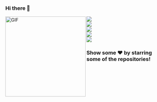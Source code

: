 ### Hi there 👋

<!--[![prineth's GitHub stats](https://github-readme-stats.vercel.app/api?username=prineth)](https://github.com/prineth/github-readme-stats) -->
<img align="left" alt="GIF" width="250px" src="https://media.giphy.com/media/zOvBKUUEERdNm/giphy.gif" />

<!--
**prineth/Prineth** is a ✨ _special_ ✨ repository because its `README.md` (this file) appears on your GitHub profile.

Here are some ideas to get you started:

- 🔭 I’m currently working on ...
- 🌱 I’m currently learning 
- 👯 I’m looking to collaborate on ...
- 🤔 I’m looking for help with ...
- 💬 Ask me about ...
- 📫 How to reach me: ...
- 😄 Pronouns: ...
- ⚡ Fun fact: ...
-->

<!--
Here are some ideas to get you started:  -->
<a href="https://www.linkedin.com/in/prineth-fernando-4072231ab/">
  <img src="https://img.shields.io/badge/-prineth_fernando-blue?style=flat-square&logo=Linkedin&logoColor=white&link=https://www.linkedin.com/in/prineth_fernando-630155147/" />
</a>

<br>

<a href="mailto:prinethfernandox@gmail.com">
  <img src="https://img.shields.io/badge/-fprineth@gamil.com-c14438?style=flat-square&logo=Gmail&logoColor=white&link=mailto:prinethfernandox@gmail.com" />
</a>

<br>

<a href="https://dev.to/prineth">
  <img src="https://img.shields.io/badge/DEV.to-prineth-black" />
</a>

<br>

<!--a href="https://dev.to/prineth">
  <img src="https://d2fltix0v2e0sb.cloudfront.net/dev-badge.svg" alt="Prineth Fernando's DEV Profile" height="30" width="30">
</a-->


<a href="https://github.com/prineth">
  <img src="https://img.shields.io/github/followers/prineth?label=Follow&style=social" />
</a>

<br>


 <a href="https://github.com/prineth/github-profile-views-counter">
    <img
      align="center"
      src="https://komarev.com/ghpvc/?username=prineth&color=blueviolet&label=PROFILE+VIEWS" />
  </a><br>


### Show some ❤️ by starring some of the repositories!
